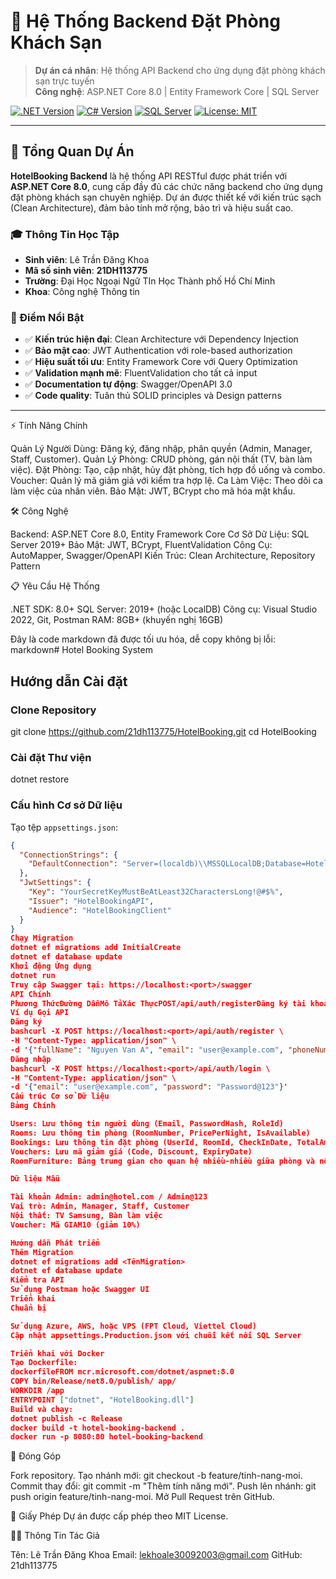 # 🏨 Hệ Thống Backend Đặt Phòng Khách Sạn

> **Dự án cá nhân**: Hệ thống API Backend cho ứng dụng đặt phòng khách sạn trực tuyến  
> **Công nghệ**: ASP.NET Core 8.0 | Entity Framework Core | SQL Server

[![.NET Version](https://img.shields.io/badge/.NET-8.0-512BD4?logo=dotnet)](https://dotnet.microsoft.com/)
[![C# Version](https://img.shields.io/badge/C%23-12.0-239120?logo=c-sharp)](https://docs.microsoft.com/en-us/dotnet/csharp/)
[![SQL Server](https://img.shields.io/badge/SQL%20Server-2019+-CC2927?logo=microsoft-sql-server)](https://www.microsoft.com/en-us/sql-server)
[![License: MIT](https://img.shields.io/badge/License-MIT-yellow.svg)](https://opensource.org/licenses/MIT)

---

## 🎯 Tổng Quan Dự Án

**HotelBooking Backend** là hệ thống API RESTful được phát triển với **ASP.NET Core 8.0**, cung cấp đầy đủ các chức năng backend cho ứng dụng đặt phòng khách sạn chuyên nghiệp. Dự án được thiết kế với kiến trúc sạch (Clean Architecture), đảm bảo tính mở rộng, bảo trì và hiệu suất cao.

### 🎓 Thông Tin Học Tập
- **Sinh viên**: Lê Trần Đăng Khoa
- **Mã số sinh viên**: **21DH113775**
- **Trường**: Đại Học Ngoại Ngữ TIn Học Thành phố Hồ Chí Minh
- **Khoa**: Công nghệ Thông tin

### 🌟 Điểm Nổi Bật
- ✅ **Kiến trúc hiện đại**: Clean Architecture với Dependency Injection
- ✅ **Bảo mật cao**: JWT Authentication với role-based authorization
- ✅ **Hiệu suất tối ưu**: Entity Framework Core với Query Optimization
- ✅ **Validation mạnh mẽ**: FluentValidation cho tất cả input
- ✅ **Documentation tự động**: Swagger/OpenAPI 3.0
- ✅ **Code quality**: Tuân thủ SOLID principles và Design patterns

---

⚡ Tính Năng Chính

Quản Lý Người Dùng: Đăng ký, đăng nhập, phân quyền (Admin, Manager, Staff, Customer).
Quản Lý Phòng: CRUD phòng, gán nội thất (TV, bàn làm việc).
Đặt Phòng: Tạo, cập nhật, hủy đặt phòng, tích hợp đồ uống và combo.
Voucher: Quản lý mã giảm giá với kiểm tra hợp lệ.
Ca Làm Việc: Theo dõi ca làm việc của nhân viên.
Bảo Mật: JWT, BCrypt cho mã hóa mật khẩu.


🛠️ Công Nghệ

Backend: ASP.NET Core 8.0, Entity Framework Core
Cơ Sở Dữ Liệu: SQL Server 2019+
Bảo Mật: JWT, BCrypt, FluentValidation
Công Cụ: AutoMapper, Swagger/OpenAPI
Kiến Trúc: Clean Architecture, Repository Pattern


📋 Yêu Cầu Hệ Thống

.NET SDK: 8.0+
SQL Server: 2019+ (hoặc LocalDB)
Công cụ: Visual Studio 2022, Git, Postman
RAM: 8GB+ (khuyến nghị 16GB)

Đây là code markdown đã được tối ưu hóa, dễ copy không bị lỗi:
markdown# Hotel Booking System

## Hướng dẫn Cài đặt

### Clone Repository
git clone https://github.com/21dh113775/HotelBooking.git
cd HotelBooking

### Cài đặt Thư viện
dotnet restore

### Cấu hình Cơ sở Dữ liệu

Tạo tệp `appsettings.json`:
```json
{
  "ConnectionStrings": {
    "DefaultConnection": "Server=(localdb)\\MSSQLLocalDB;Database=HotelBookingDB;Trusted_Connection=True;"
  },
  "JwtSettings": {
    "Key": "YourSecretKeyMustBeAtLeast32CharactersLong!@#$%",
    "Issuer": "HotelBookingAPI",
    "Audience": "HotelBookingClient"
  }
}
Chạy Migration
dotnet ef migrations add InitialCreate
dotnet ef database update
Khởi động Ứng dụng
dotnet run
Truy cập Swagger tại: https://localhost:<port>/swagger
API Chính
Phương ThứcĐường DẫnMô TảXác ThựcPOST/api/auth/registerĐăng ký tài khoản mớiKhôngPOST/api/auth/loginĐăng nhập, nhận JWT tokenKhôngGET/api/auth/profileXem hồ sơ người dùngJWTGET/api/auth/admin-onlyAPI chỉ dành cho AdminJWT (Admin)
Ví dụ Gọi API
Đăng ký
bashcurl -X POST https://localhost:<port>/api/auth/register \
-H "Content-Type: application/json" \
-d '{"fullName": "Nguyen Van A", "email": "user@example.com", "phoneNumber": "0123456789", "password": "Password@123", "role": "Customer"}'
Đăng nhập
bashcurl -X POST https://localhost:<port>/api/auth/login \
-H "Content-Type: application/json" \
-d '{"email": "user@example.com", "password": "Password@123"}'
Cấu trúc Cơ sở Dữ liệu
Bảng Chính

Users: Lưu thông tin người dùng (Email, PasswordHash, RoleId)
Rooms: Lưu thông tin phòng (RoomNumber, PricePerNight, IsAvailable)
Bookings: Lưu thông tin đặt phòng (UserId, RoomId, CheckInDate, TotalAmount)
Vouchers: Lưu mã giảm giá (Code, Discount, ExpiryDate)
RoomFurniture: Bảng trung gian cho quan hệ nhiều-nhiều giữa phòng và nội thất

Dữ liệu Mẫu

Tài khoản Admin: admin@hotel.com / Admin@123
Vai trò: Admin, Manager, Staff, Customer
Nội thất: TV Samsung, Bàn làm việc
Voucher: Mã GIAM10 (giảm 10%)

Hướng dẫn Phát triển
Thêm Migration
dotnet ef migrations add <TênMigration>
dotnet ef database update
Kiểm tra API
Sử dụng Postman hoặc Swagger UI
Triển khai
Chuẩn bị

Sử dụng Azure, AWS, hoặc VPS (FPT Cloud, Viettel Cloud)
Cập nhật appsettings.Production.json với chuỗi kết nối SQL Server

Triển khai với Docker
Tạo Dockerfile:
dockerfileFROM mcr.microsoft.com/dotnet/aspnet:8.0
COPY bin/Release/net8.0/publish/ app/
WORKDIR /app
ENTRYPOINT ["dotnet", "HotelBooking.dll"]
Build và chạy:
dotnet publish -c Release
docker build -t hotel-booking-backend .
docker run -p 8080:80 hotel-booking-backend
```

🤝 Đóng Góp

Fork repository.
Tạo nhánh mới: git checkout -b feature/tinh-nang-moi.
Commit thay đổi: git commit -m "Thêm tính năng mới".
Push lên nhánh: git push origin feature/tinh-nang-moi.
Mở Pull Request trên GitHub.


📜 Giấy Phép
Dự án được cấp phép theo MIT License.

👨‍🎓 Thông Tin Tác Giả

Tên: Lê Trần Đăng Khoa
Email: lekhoale30092003@gmail.com
GitHub: 21dh113775
